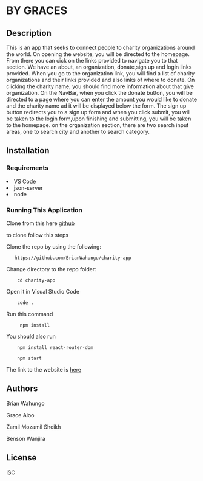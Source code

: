 # BY GRACES

## Description

This is an app that seeks to connect people to charity organizations around the world. On opening the website, you will be directed to
the homepage. From there you can cick on the links provided to navigate you to that section. We have an about, an organization, donate,sign up and login 
links provided. When you go to the organization link, you will find a list of charity organizations and their links provided and also links of where to donate. On clicking the charity name, you should find more information about that give organization. On the NavBar, when you click the donate button, you will be directed to a page where you can enter the amount you would like to donate and the charity name ad it will be displayed below the form.
The sign up button redirects you to a sign up form and when you click submit, you will be taken to the login form,upon finishing and submitting, you will
be taken to the homepage. on the organization section, there are two search input areas, one to search city and another to search category.

## Installation
### Requirements

<li>VS Code</li>
    <li>json-server</li>
    <li>node</li>


### Running This Application
Clone from this here [github](https://github.com/BrianWahungu/charity-app)

to clone follow this steps


Clone the repo by using the following:   

       https://github.com/BrianWahungu/charity-app

Change directory to the repo folder: 

        cd charity-app

Open it in Visual Studio Code

        code .



Run this command

         npm install

You should also run 

        npm install react-router-dom
        
        npm start
        
The link to the website is [here](https://by-graces.vercel.app/)

## Authors 

Brian Wahungo


Grace Aloo


Zamil Mozamil Sheikh


Benson Wanjira

## License
ISC
